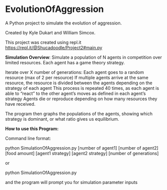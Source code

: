 # EvolutionOfAggression
A Python project to simulate the evolution of aggression.

Created by Kyle Dukart and William Simcox.

This project was created using repl.it
https://repl.it/@Shucadoodle/Project2#main.py


<b>Simulation Overview</b>: 
Simulate a population of N agents in competition over limited resources. Each agent has a game theory strategy.

Iterate over X number of generations:
Each agent goes to a random resource (max of 2 per resource)
If multiple agents arrive at the same resource, the resource is divided between the agents depending on the strategy of each agent
This process is repeated 40 times, as each agent is able to “react” to the other agent’s moves as defined in each agent’s strategy
Agents die or reproduce depending on how many resources they have received.

The program then graphs the populations of the agents, showing which strategy is dominant, or what ratio gives us equilibrium.

<b>How to use this Program:</b>

Command line format:

python SimulationOfAggression.py [number of agent1] [number of agent2] [food amount] [agent1 strategy] [agent2 strategy] [number of generations]

or

python SimulationOfAggression.py

and the program will prompt you for simulation parameter inputs


